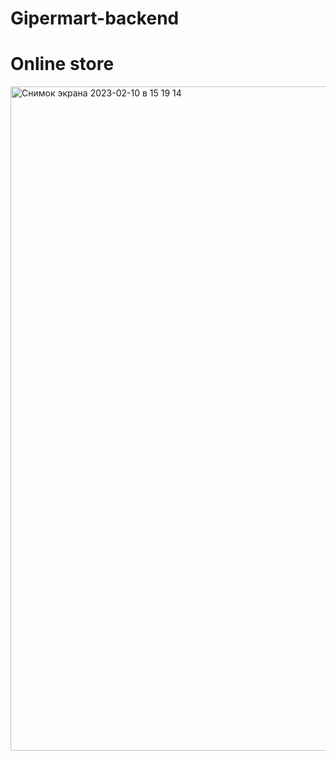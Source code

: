 # Gipermart-backend

<h1>Online store</h1>

<img width="1063" alt="Снимок экрана 2023-02-10 в 15 19 14" src="https://user-images.githubusercontent.com/99121169/218067299-59f8daf0-c698-4baa-99aa-494f554754c7.png">
